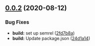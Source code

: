 ## [0.0.2](https://github.com/IBM/whcs-node-sdk/compare/v0.0.1...v0.0.2) (2020-08-12)


### Bug Fixes

* **build:** set up semrel ([2fd7b8a](https://github.com/IBM/whcs-node-sdk/commit/2fd7b8a199823a75b1d9da7956edeadd79f346c2))
* **build:** Update package.json ([24d1a14](https://github.com/IBM/whcs-node-sdk/commit/24d1a146b5c73d43fd8541f0b699048a6ce586dc))
